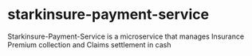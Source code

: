 # starkinsure-payment-service
Starkinsure-Payment-Service is a microservice that manages Insurance Premium collection and Claims settlement in cash
